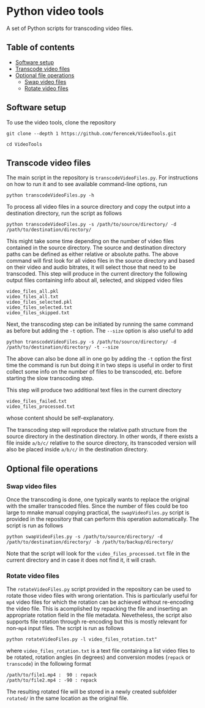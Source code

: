# Python video tools

A set of Python scripts for transcoding video files.

## Table of contents

* [Software setup](#software-setup)
* [Transcode video files](#transcode-video-files)
* [Optional file operations](#optional-file-operations)
   * [Swap video files](#swap-video-files)
   * [Rotate video files](#rotate-video-files)

## Software setup

To use the video tools, clone the repository

```
git clone --depth 1 https://github.com/ferencek/VideoTools.git

cd VideoTools
```

## Transcode video files

The main script in the repository is `transcodeVideoFiles.py`. For instructions on how to run it and to see available command-line options, run

```
python transcodeVideoFiles.py -h
```

To process all video files in a source directory and copy the output into a destination directory, run the script as follows

```
python transcodeVideoFiles.py -s /path/to/source/directory/ -d /path/to/destination/directory/
```

This might take some time depending on the number of video files contained in the source directory. The source and destination directory
paths can be defined as either relative or absolute paths. The above command will first look for all video files in the source directory
and based on their video and audio bitrates, it will select those that need to be transcoded. This step will produce in the current directory
the following output files containing info about all, selected, and skipped video files

```
video_files_all.pkl
video_files_all.txt
video_files_selected.pkl
video_files_selected.txt
video_files_skipped.txt
```

Next, the transcoding step can be initiated by running the same command as before but adding the `-t` option. The `--size` option is also useful
to add

```
python transcodeVideoFiles.py -s /path/to/source/directory/ -d /path/to/destination/directory/ -t --size
```

The above can also be done all in one go by adding the `-t` option the first time the command is run but doing it in two steps is useful in order to
first collect some info on the number of files to be transcoded, etc. before starting the slow transcoding step.

This step will produce two additional text files in the current directory

```
video_files_failed.txt
video_files_processed.txt
```

whose content should be self-explanatory. 

The transcoding step will reproduce the relative path structure from the source directory in the destination directory. In other words, if there
exists a file inside `a/b/c/` relative to the source directory, its transcoded version will also be placed inside `a/b/c/` in the destination directory.

## Optional file operations

### Swap video files

Once the transcoding is done, one typically wants to replace the original with the smaller transcoded files. Since the number of files could be too large
to mnake manual copying practical, the `swapVideoFiles.py` script is provided in the repository that can perform this operation automatically. The script
is run as follows

```
python swapVideoFiles.py -s /path/to/source/directory/ -d /path/to/destination/directory/ -b /path/to/backup/directory/
```

Note that the script will look for the `video_files_processed.txt` file in the current directory and in case it does not find it, it will crash.


### Rotate video files

The `rotateVideoFiles.py` script provided in the repository can be used to rotate those video files with wrong orientation. This is particularly useful
for `mp4` video files for which the rotation can be achieved without re-encoding the video file. This is acomplished by repacking the file and inserting
an appropriate rotation field in the file metadata. Nevetheless, the script also supports file rotation through re-encoding but this is mostly relevant
for non-`mp4` input files. The script is run as follows

```
python rotateVideoFiles.py -l video_files_rotation.txt"
```

where `video_files_rotation.txt` is a text file containing a list video files to be rotated, rotation angles (in degrees) and conversion modes (`repack` or `transcode`)
in the following format

```
/path/to/file1.mp4 :  90 : repack
/path/to/file2.mp4 : -90 : repack
```

The resulting rotated file will be stored in a newly created subfolder `rotated/` in the same location as the original file.
